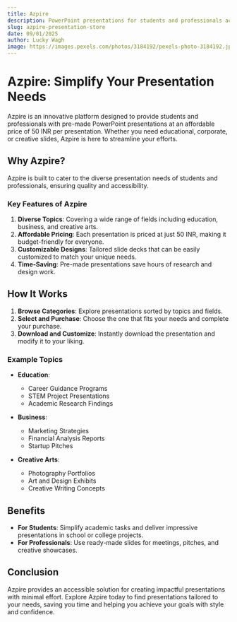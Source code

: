 ```yaml
---
title: Azpire
description: PowerPoint presentations for students and professionals across all fields.
slug: azpire-presentation-store
date: 09/01/2025
author: Lucky Wagh
image: https://images.pexels.com/photos/3184192/pexels-photo-3184192.jpeg?auto=compress&cs=tinysrgb&w=1260&h=750&dpr=1
---
```


# Azpire: Simplify Your Presentation Needs

Azpire is an innovative platform designed to provide students and professionals with pre-made PowerPoint presentations at an affordable price of 50 INR per presentation. Whether you need educational, corporate, or creative slides, Azpire is here to streamline your efforts.

## Why Azpire?

Azpire is built to cater to the diverse presentation needs of students and professionals, ensuring quality and accessibility.

### Key Features of Azpire

1. **Diverse Topics**: Covering a wide range of fields including education, business, and creative arts.
2. **Affordable Pricing**: Each presentation is priced at just 50 INR, making it budget-friendly for everyone.
3. **Customizable Designs**: Tailored slide decks that can be easily customized to match your unique needs.
4. **Time-Saving**: Pre-made presentations save hours of research and design work.

## How It Works

1. **Browse Categories**: Explore presentations sorted by topics and fields.
2. **Select and Purchase**: Choose the one that fits your needs and complete your purchase.
3. **Download and Customize**: Instantly download the presentation and modify it to your liking.

### Example Topics

- **Education**:
  - Career Guidance Programs
  - STEM Project Presentations
  - Academic Research Findings

- **Business**:
  - Marketing Strategies
  - Financial Analysis Reports
  - Startup Pitches

- **Creative Arts**:
  - Photography Portfolios
  - Art and Design Exhibits
  - Creative Writing Concepts

## Benefits

- **For Students**: Simplify academic tasks and deliver impressive presentations in school or college projects.
- **For Professionals**: Use ready-made slides for meetings, pitches, and creative showcases.

## Conclusion

Azpire provides an accessible solution for creating impactful presentations with minimal effort. Explore Azpire today to find presentations tailored to your needs, saving you time and helping you achieve your goals with style and confidence.

